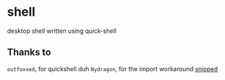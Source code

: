 # shell
desktop shell written using quick-shell

## Thanks to

`outfoxxed`, for quickshell duh
`Nydragon`, for the import workaround
[snipped](https://git.ccnlc.eu/nydragon/nysh/src/commit/f269a01ec07c12a19482caacbf67223a4eab22d3/nix/shell.nix)
